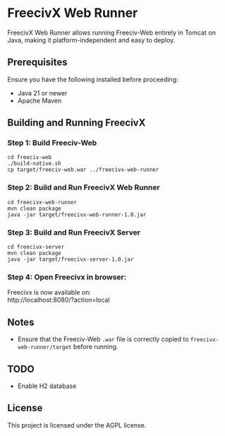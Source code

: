 # FreecivX Web Runner

FreecivX Web Runner allows running Freeciv-Web entirely in Tomcat on Java, making it platform-independent and easy to deploy.

## Prerequisites
Ensure you have the following installed before proceeding:
- Java 21 or newer
- Apache Maven

## Building and Running FreecivX

### Step 1: Build Freeciv-Web
```
cd freeciv-web
./build-native.sh
cp target/freeciv-web.war ../freecivx-web-runner
```

### Step 2: Build and Run FreecivX Web Runner
```
cd freecivx-web-runner
mvn clean package
java -jar target/freecivx-web-runner-1.0.jar
```

### Step 3: Build and Run FreecivX Server
```
cd freecivx-server
mvn clean package
java -jar target/freecivx-server-1.0.jar
```

### Step 4: Open Freecivx in browser:
Freecivx is now available on:  
http://localhost:8080/?action=local  

## Notes
- Ensure that the Freeciv-Web `.war` file is correctly copied to `freecivx-web-runner/target` before running.

## TODO
- Enable H2 database

## License
This project is licensed under the AGPL license.


